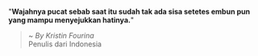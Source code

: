"**Wajahnya pucat sebab saat itu sudah tak ada sisa setetes embun pun yang mampu menyejukkan hatinya.**"

> ~ _By Kristin Fourina_  
Penulis dari Indonesia
